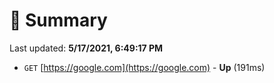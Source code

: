 # 📖 Summary
Last updated: **5/17/2021, 6:49:17 PM**

- `GET` [https://google.com](https://google.com) - **Up** (191ms)
